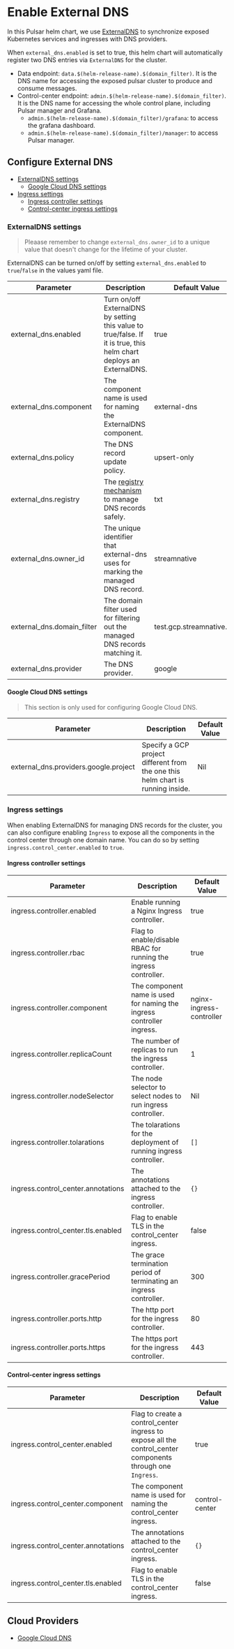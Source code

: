 # Enable External DNS

In this Pulsar helm chart, we use [ExternalDNS](https://github.com/kubernetes-sigs/external-dns)
to synchronize exposed Kubernetes services and ingresses with DNS providers.

When `external_dns.enabled` is set to true, this helm chart will automatically register two DNS entries via `ExternalDNS` for the cluster.

- Data endpoint: `data.$(helm-release-name).$(domain_filter)`.
  It is the DNS name for accessing the exposed pulsar cluster to
  produce and consume messages.
- Control-center endpoint: `admin.$(helm-release-name).$(domain_filter)`.
  It is the DNS name for accessing the whole control plane, including Pulsar manager and Grafana.
  - `admin.$(helm-release-name).$(domain_filter)/grafana`: to access the grafana dashboard.
  - `admin.$(helm-release-name).$(domain_filter)/manager`: to access Pulsar manager.

## Configure External DNS

- [ExternalDNS settings](#externaldns-settings)
  - [Google Cloud DNS settings](#google-cloud-dns-settings)
- [Ingress settings](#ingress-settings)
  - [Ingress controller settings](#ingress-controller-settings)
  - [Control-center ingress settings](#control-center-ingress-settings)

### ExternalDNS settings

> Pleaase remember to change `external_dns.owner_id` to a unique value that doesn't change for the lifetime of your cluster.

ExternalDNS can be turned on/off by setting `external_dns.enabled` to `true`/`false` in the values yaml file.

| Parameter | Description | Default Value |
| --------- | ----------- | ------------- |
| external_dns.enabled | Turn on/off ExternalDNS by setting this value to true/false. If it is true, this helm chart deploys an ExternalDNS. | true |
| external_dns.component | The component name is used for naming the ExternalDNS component. | external-dns |
| external_dns.policy | The DNS record update policy. | upsert-only |
| external_dns.registry | The [registry mechanism](https://github.com/kubernetes-sigs/external-dns/blob/master/docs/proposal/registry.md) to manage DNS records safely. | txt |
| external_dns.owner_id | The unique identifier that external-dns uses for marking the managed DNS record. | streamnative |
| external_dns.domain_filter | The domain filter used for filtering out the managed DNS records matching it. | test.gcp.streamnative.dev |
| external_dns.provider | The DNS provider. | google |

#### Google Cloud DNS settings

> This section is only used for configuring Google Cloud DNS.

| Parameter | Description | Default Value |
| --------- | ----------- | ------------- |
| external_dns.providers.google.project | Specify a GCP project different from the one this helm chart is running inside. | Nil |

### Ingress settings

When enabling ExternalDNS for managing DNS records for the cluster,
you can also configure enabling `Ingress` to expose all the components
in the control center through one domain name. You can do so by setting
`ingress.control_center.enabled` to `true`.

#### Ingress controller settings

| Parameter | Description | Default Value |
| --------- | ----------- | ------------- |
| ingress.controller.enabled | Enable running a Nginx Ingress controller. | true |
| ingress.controller.rbac | Flag to enable/disable RBAC for running the ingress controller. | true |
| ingress.controller.component | The component name is used for naming the ingress controller ingress. | nginx-ingress-controller |
| ingress.controller.replicaCount | The number of replicas to run the ingress controller. | 1 |
| ingress.controller.nodeSelector | The node selector to select nodes to run ingress controller. | Nil |
| ingress.controller.tolarations | The tolarations for the deployment of running ingress controller. | `[]` |
| ingress.control_center.annotations | The annotations attached to the ingress controller. | `{}` |
| ingress.control_center.tls.enabled | Flag to enable TLS in the control_center ingress. | false |
| ingress.controller.gracePeriod | The grace termination period of terminating an ingress controller. | 300 |
| ingress.controller.ports.http | The http port for the ingress controller. | 80 |
| ingress.controller.ports.https | The https port for the ingress controller. | 443 |

#### Control-center ingress settings

| Parameter | Description | Default Value |
| --------- | ----------- | ------------- |
| ingress.control_center.enabled | Flag to create a control_center ingress to expose all the control_center components through one `Ingress`. | true |
| ingress.control_center.component | The component name is used for naming the control_center ingress. | control-center |
| ingress.control_center.annotations | The annotations attached to the control_center ingress. | `{}` |
| ingress.control_center.tls.enabled | Flag to enable TLS in the control_center ingress. | false |

## Cloud Providers

- [Google Cloud DNS](external_dns_google_cloud_dns.md)